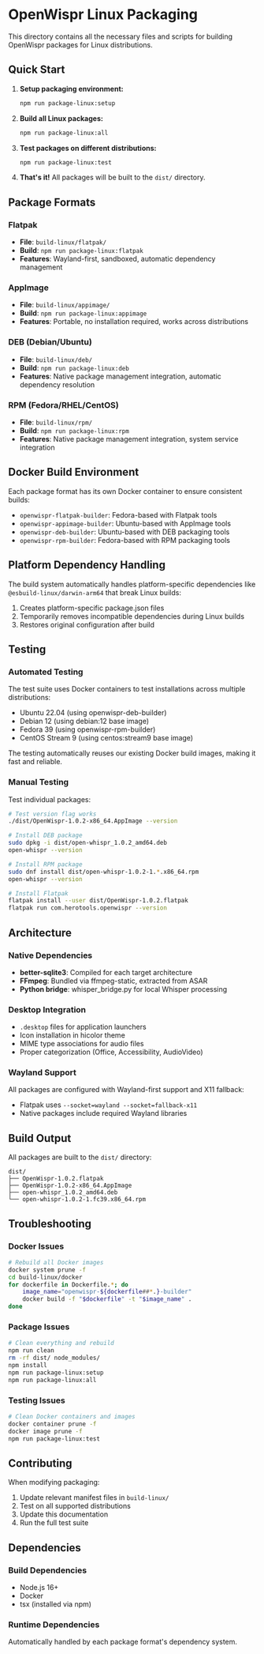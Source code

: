 # OpenWispr Linux Packaging

This directory contains all the necessary files and scripts for building OpenWispr packages for Linux distributions.

## Quick Start

1. **Setup packaging environment:**
   ```bash
   npm run package-linux:setup
   ```

2. **Build all Linux packages:**
   ```bash
   npm run package-linux:all
   ```

3. **Test packages on different distributions:**
   ```bash
   npm run package-linux:test
   ```

4. **That's it!** All packages will be built to the `dist/` directory.

## Package Formats

### Flatpak
- **File**: `build-linux/flatpak/`
- **Build**: `npm run package-linux:flatpak`
- **Features**: Wayland-first, sandboxed, automatic dependency management

### AppImage
- **File**: `build-linux/appimage/`
- **Build**: `npm run package-linux:appimage` 
- **Features**: Portable, no installation required, works across distributions

### DEB (Debian/Ubuntu)
- **File**: `build-linux/deb/`
- **Build**: `npm run package-linux:deb`
- **Features**: Native package management integration, automatic dependency resolution

### RPM (Fedora/RHEL/CentOS)
- **File**: `build-linux/rpm/`
- **Build**: `npm run package-linux:rpm`
- **Features**: Native package management integration, system service integration

## Docker Build Environment

Each package format has its own Docker container to ensure consistent builds:

- `openwispr-flatpak-builder`: Fedora-based with Flatpak tools
- `openwispr-appimage-builder`: Ubuntu-based with AppImage tools  
- `openwispr-deb-builder`: Ubuntu-based with DEB packaging tools
- `openwispr-rpm-builder`: Fedora-based with RPM packaging tools

## Platform Dependency Handling

The build system automatically handles platform-specific dependencies like `@esbuild-linux/darwin-arm64` that break Linux builds:

1. Creates platform-specific package.json files
2. Temporarily removes incompatible dependencies during Linux builds
3. Restores original configuration after build

## Testing

### Automated Testing
The test suite uses Docker containers to test installations across multiple distributions:

- Ubuntu 22.04 (using openwispr-deb-builder)
- Debian 12 (using debian:12 base image)
- Fedora 39 (using openwispr-rpm-builder) 
- CentOS Stream 9 (using centos:stream9 base image)

The testing automatically reuses our existing Docker build images, making it fast and reliable.

### Manual Testing
Test individual packages:

```bash
# Test version flag works
./dist/OpenWispr-1.0.2-x86_64.AppImage --version

# Install DEB package
sudo dpkg -i dist/open-whispr_1.0.2_amd64.deb
open-whispr --version

# Install RPM package  
sudo dnf install dist/open-whispr-1.0.2-1.*.x86_64.rpm
open-whispr --version

# Install Flatpak
flatpak install --user dist/OpenWispr-1.0.2.flatpak
flatpak run com.herotools.openwispr --version
```

## Architecture

### Native Dependencies
- **better-sqlite3**: Compiled for each target architecture
- **FFmpeg**: Bundled via ffmpeg-static, extracted from ASAR
- **Python bridge**: whisper_bridge.py for local Whisper processing

### Desktop Integration
- `.desktop` files for application launchers
- Icon installation in hicolor theme
- MIME type associations for audio files
- Proper categorization (Office, Accessibility, AudioVideo)

### Wayland Support
All packages are configured with Wayland-first support and X11 fallback:
- Flatpak uses `--socket=wayland --socket=fallback-x11`
- Native packages include required Wayland libraries

## Build Output

All packages are built to the `dist/` directory:

```
dist/
├── OpenWispr-1.0.2.flatpak
├── OpenWispr-1.0.2-x86_64.AppImage  
├── open-whispr_1.0.2_amd64.deb
└── open-whispr-1.0.2-1.fc39.x86_64.rpm
```

## Troubleshooting

### Docker Issues
```bash
# Rebuild all Docker images
docker system prune -f
cd build-linux/docker
for dockerfile in Dockerfile.*; do
    image_name="openwispr-${dockerfile##*.}-builder"
    docker build -f "$dockerfile" -t "$image_name" .
done
```

### Package Issues
```bash
# Clean everything and rebuild
npm run clean
rm -rf dist/ node_modules/
npm install
npm run package-linux:setup
npm run package-linux:all
```

### Testing Issues
```bash
# Clean Docker containers and images
docker container prune -f
docker image prune -f
npm run package-linux:test
```

## Contributing

When modifying packaging:

1. Update relevant manifest files in `build-linux/`
2. Test on all supported distributions
3. Update this documentation
4. Run the full test suite

## Dependencies

### Build Dependencies
- Node.js 16+
- Docker
- tsx (installed via npm)

### Runtime Dependencies
Automatically handled by each package format's dependency system.